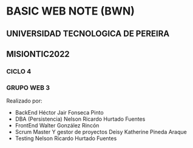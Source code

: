 # BASIC WEB NOTE (BWN)
## UNIVERSIDAD TECNOLOGICA DE PEREIRA
## MISIONTIC2022
### CICLO 4
### GRUPO WEB 3

Realizado por:
* BackEnd	Héctor Jair Fonseca Pinto
* DBA (Persistencia)	Nelson Ricardo Hurtado Fuentes
* FrontEnd	Walter González Rincón
* Scrum Master Y gestor de proyectos	Deisy Katherine Pineda Araque
* Testing Nelson Ricardo Hurtado Fuentes
